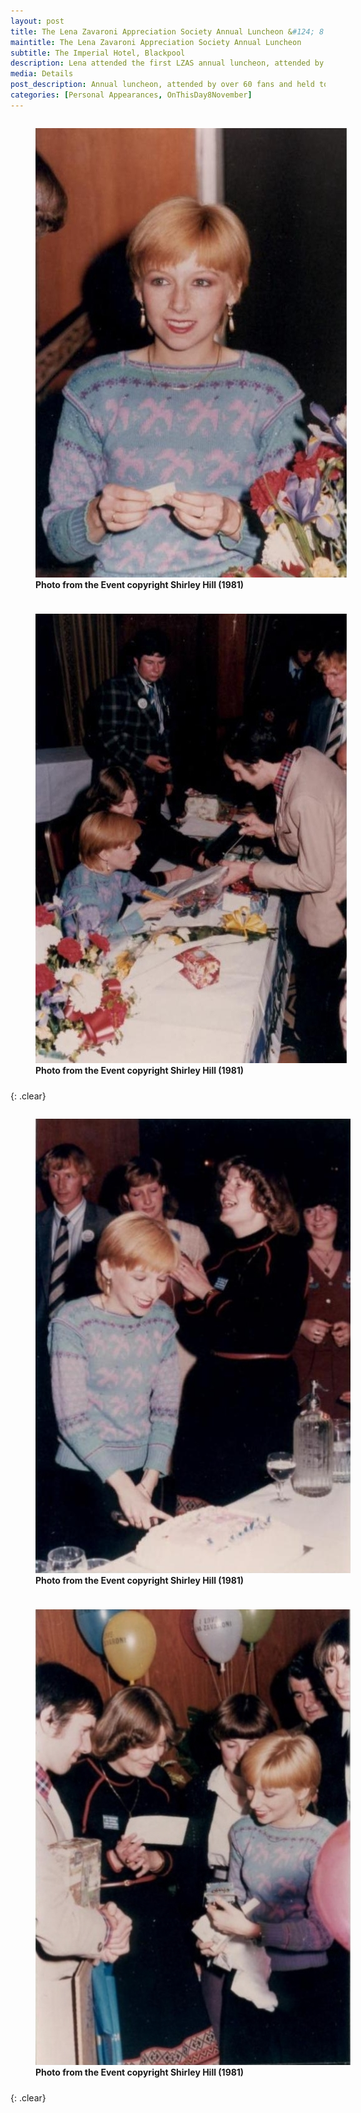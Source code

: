 ```yaml
---
layout: post
title: The Lena Zavaroni Appreciation Society Annual Luncheon &#124; 8 November 1981
maintitle: The Lena Zavaroni Appreciation Society Annual Luncheon
subtitle: The Imperial Hotel, Blackpool
description: Lena attended the first LZAS annual luncheon, attended by over 60 fans and held to celebrate her 18th birthday, where she met members of the society and presented them with signed photos.
media: Details
post_description: Annual luncheon, attended by over 60 fans and held to celebrate her 18th birthday, where she met members of the society and presented them with signed photos.
categories: [Personal Appearances, OnThisDay8November]
---
```


<figure class="fig1">
<img src="/assets/images/1981-11-08-the-lena-zavaroni-appreciation-society-annual-luncheon/LZ-01.jpg" class="full-width">
<figcaption>
<strong>Photo from the Event copyright Shirley Hill (1981)</strong>
</figcaption>
</figure>

<figure class="fig2">
<img src="/assets/images/1981-11-08-the-lena-zavaroni-appreciation-society-annual-luncheon/LZ-02.jpg" class="full-width">
<figcaption>
<strong>Photo from the Event copyright Shirley Hill (1981)</strong>
</figcaption>
</figure>

{: .clear}

<figure class="fig1">
<img src="/assets/images/1981-11-08-the-lena-zavaroni-appreciation-society-annual-luncheon/LZ-03.jpg" class="full-width">
<figcaption>
<strong>Photo from the Event copyright Shirley Hill (1981)</strong>
</figcaption>
</figure>

<figure class="fig2">
<img src="/assets/images/1981-11-08-the-lena-zavaroni-appreciation-society-annual-luncheon/LZ-04.jpg" class="full-width">
<figcaption>
<strong>Photo from the Event copyright Shirley Hill (1981)</strong>
</figcaption>
</figure>

<br />{: .clear}

<style>
.fig1 {float:left; width:49%;}

.fig2 {float:right; width:49%;}

figcaption {float:left; width:100%;}

@media screen and (orientation:portrait) {
.fig1, .fig2 {float:left; width:100%;}
figcaption {float:left; width:100%; margin-bottom: 10px;}
}
</style>

